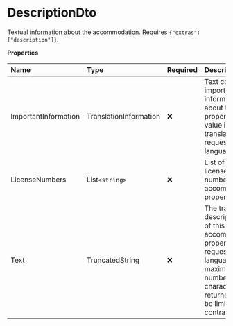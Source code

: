 # DescriptionDto

Textual information about the accommodation. Requires `{"extras":["description"]}`.

**Properties**

| Name                 | Type                   | Required | Description                                                                                                                                                      |
| :------------------- | :--------------------- | :------- | :--------------------------------------------------------------------------------------------------------------------------------------------------------------- |
| ImportantInformation | TranslationInformation | ❌       | Text containing important information about the property. The value is translated in the requested languages.                                                    |
| LicenseNumbers       | List`<string>`         | ❌       | List of all the license numbers of this accommodation property.                                                                                                  |
| Text                 | TruncatedString        | ❌       | The translated description text of this accommodation property in the requested languages. The maximum number of characters returned may be limited by contract. |

<!-- This file was generated by liblab | https://liblab.com/ -->
